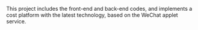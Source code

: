 This project includes the front-end and back-end codes, and implements a cost platform with the latest technology, based on the WeChat applet service.
